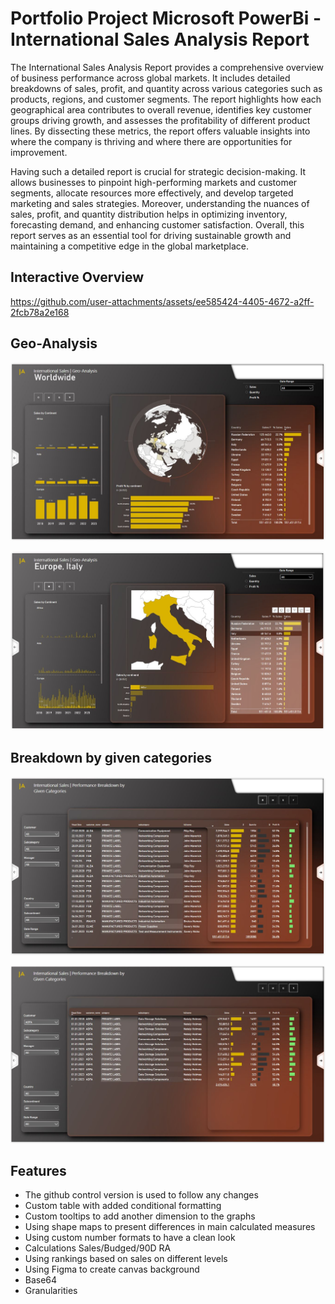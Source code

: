 # Portfolio Project Microsoft PowerBi - International Sales Analysis Report

The International Sales Analysis Report provides a comprehensive overview of business performance across global markets. It includes detailed breakdowns of sales, profit, and quantity across various categories such as products, regions, and customer segments. The report highlights how each geographical area contributes to overall revenue, identifies key customer groups driving growth, and assesses the profitability of different product lines. By dissecting these metrics, the report offers valuable insights into where the company is thriving and where there are opportunities for improvement.

Having such a detailed report is crucial for strategic decision-making. It allows businesses to pinpoint high-performing markets and customer segments, allocate resources more effectively, and develop targeted marketing and sales strategies. Moreover, understanding the nuances of sales, profit, and quantity distribution helps in optimizing inventory, forecasting demand, and enhancing customer satisfaction. Overall, this report serves as an essential tool for driving sustainable growth and maintaining a competitive edge in the global marketplace.

## Interactive Overview

https://github.com/user-attachments/assets/ee585424-4405-4672-a2ff-2fcb78a2e168

## Geo-Analysis

![alt text](https://github.com/pawelkulakowski/powerbi_portfolio_project_six/blob/master/project_01a.JPG?raw=true)

![alt text](https://github.com/pawelkulakowski/powerbi_portfolio_project_six/blob/master/project_02a.JPG?raw=true)

## Breakdown by given categories

![alt text](https://github.com/pawelkulakowski/powerbi_portfolio_project_six/blob/master/project_03a.JPG?raw=true)

![alt text](https://github.com/pawelkulakowski/powerbi_portfolio_project_six/blob/master/project_04a.JPG?raw=true)




## Features
- The github control version is used to follow any changes
- Custom table with added conditional formatting
- Custom tooltips to add another dimension to the graphs
- Using shape maps to present differences in main calculated measures
- Using custom number formats to have a clean look
- Calculations Sales/Budged/90D RA
- Using rankings based on sales on different levels
- Using Figma to create canvas background
- Base64
- Granularities

